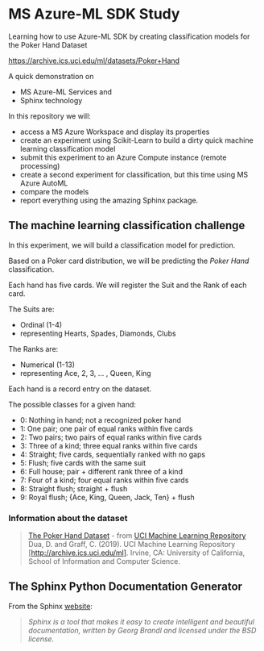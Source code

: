 # MS Azure-ML SDK Study

Learning how to use Azure-ML SDK by creating classification models for the Poker Hand Dataset

https://archive.ics.uci.edu/ml/datasets/Poker+Hand

A quick demonstration on

- MS Azure-ML Services and
- Sphinx technology

In this repository we will:

- access a MS Azure Workspace and display its properties
- create an experiment using Scikit-Learn to build a dirty quick machine learning classification model
- submit this experiment to an Azure Compute instance (remote processing)
- create a second experiment for classification, but this time using MS Azure AutoML
- compare the models
- report everything using the amazing Sphinx package.


## The machine learning classification challenge

In this experiment, we will build a classification model for prediction.

Based on a Poker card distribution, we will be predicting the *Poker Hand* classification.

Each hand has five cards. We will register the Suit and the Rank of each card.

The Suits are:

- Ordinal (1-4)
- representing Hearts, Spades, Diamonds, Clubs

The Ranks are:

- Numerical (1-13)
- representing Ace, 2, 3, ... , Queen, King


Each hand is a record entry on the dataset.

The possible classes for a given hand:

- 0: Nothing in hand; not a recognized poker hand
- 1: One pair; one pair of equal ranks within five cards
- 2: Two pairs; two pairs of equal ranks within five cards
- 3: Three of a kind; three equal ranks within five cards
- 4: Straight; five cards, sequentially ranked with no gaps
- 5: Flush; five cards with the same suit
- 6: Full house; pair + different rank three of a kind
- 7: Four of a kind; four equal ranks within five cards
- 8: Straight flush; straight + flush
- 9: Royal flush; {Ace, King, Queen, Jack, Ten} + flush


### Information about the dataset

> [The Poker Hand Dataset](https://archive.ics.uci.edu/ml/datasets/Poker+Hand) - from [UCI Machine Learning Repository](https://archive.ics.uci.edu/ml/index.php)
> Dua, D. and Graff, C. (2019). UCI Machine Learning Repository [http://archive.ics.uci.edu/ml]. Irvine, CA: University of California, School of Information and Computer Science.


## The Sphinx Python Documentation Generator

From the Sphinx [website](https://www.sphinx-doc.org/en/master/index.html):

> *Sphinx is a tool that makes it easy to create intelligent and beautiful documentation, written by Georg Brandl and licensed under the BSD license.*
